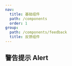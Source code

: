 ```yaml
---
nav:
  title: 基础组件
  path: /components
  order: 1
group:
  path: /components/feedback
  title: 反馈组件
---
```


## 警告提示 Alert